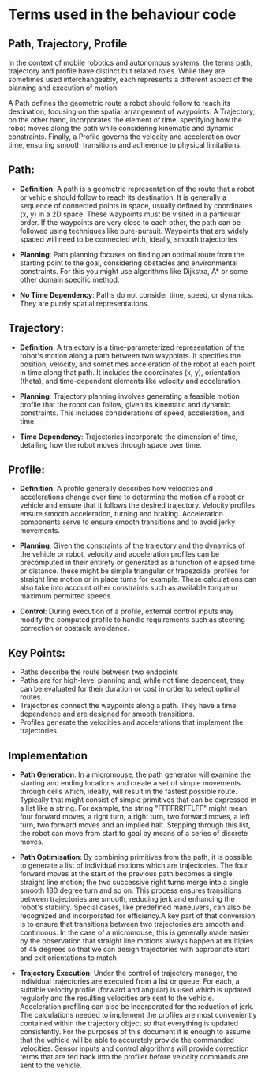 # Terms used in the behaviour code

## Path, Trajectory, Profile

In the context of mobile robotics and autonomous systems, the terms path, trajectory and profile have distinct but
related roles. While they are sometimes used interchangeably, each represents a different aspect of the planning and
execution of motion.

A Path defines the geometric route a robot should follow to reach its destination, focusing on the spatial arrangement
of waypoints. A Trajectory, on the other hand, incorporates the element of time, specifying how the robot moves along
the path while considering kinematic and dynamic constraints. Finally, a Profile governs the velocity and acceleration
over time, ensuring smooth transitions and adherence to physical limitations.

## Path:

- **Definition**: A path is a geometric representation of the route that a robot or vehicle should follow to reach its
  destination. It is generally a sequence of connected points in space, usually defined by coordinates (x, y) in a 2D
  space. These waypoints must be visited in a particular order. If the waypoints are very close to each other, the path
  can be followed using techniques like pure-pursuit. Waypoints that are widely spaced will need to be connected with,
  ideally, smooth trajectories

- **Planning**: Path planning focuses on finding an optimal route from the starting point to the goal, considering
  obstacles and environmental constraints. For this you might use algorithms like Dijkstra, A* or some other domain
  specific method.

- **No Time Dependency**: Paths do not consider time, speed, or dynamics. They are purely spatial representations.

## Trajectory:

- **Definition**: A trajectory is a time-parameterized representation of the robot's motion along a path between two
  waypoints. It specifies the position, velocity, and sometimes acceleration of the robot at each point in time along
  that path. It includes the coordinates (x, y), orientation (theta), and time-dependent elements like velocity and
  acceleration.

- **Planning**: Trajectory planning involves generating a feasible motion profile that the robot can follow, given its
  kinematic and dynamic constraints. This includes considerations of speed, acceleration, and time.

- **Time Dependency**: Trajectories incorporate the dimension of time, detailing how the robot moves through space over
  time.

## Profile:

- **Definition**: A profile generally describes how velocities and accelerations change over time to determine the
  motion of a robot or vehicle and ensure that it follows the desired trajectory. Velocity profiles ensure smooth
  acceleration, turning and braking. Acceleration components serve to ensure smooth transitions and to avoid jerky
  movements.

- **Planning**: Given the constraints of the trajectory and the dynamics of the vehicle or robot, velocity and
  acceleration profiles can be precomputed in their entirety or generated as a function of elapsed time or distance.
  these might be simple triangular or trapezoidal profiles for straight line motion or in place turns for example.
  These calculations can also take into account other constraints such as available torque or maximum permitted speeds.

- **Control**: During execution of a profile, external control inputs may modify the computed profile to handle
  requirements such as steering correction or obstacle avoidance.

## Key Points:

- Paths describe the route between two endpoints
- Paths are for high-level planning and, while not time dependent, they can be evaluated for their duration or cost in
  order to select optimal routes.
- Trajectories connect the waypoints along a path. They have a time dependence and are designed for smooth transitions.
- Profiles generate the velocities and accelerations that implement the trajectories

## Implementation

- **Path Generation**: In a micromouse, the path generator will examine the starting and ending locations and create a
  set
  of simple movements through cells which, ideally, will result in the fastest possible route. Typically that might
  consist of simple primitives that can be expressed in a list like a string. For example, the string "FFFFRRFFLFF"
  might mean four forward moves, a right turn, a right turn, two forward moves, a left turn, two forward moves and an
  implied halt. Stepping through this list, the robot can move from start to goal by means of a series of discrete
  moves.

- **Path Optimisation**: By combining primitives from the path, it is possible to generate a list of individual motions
  which are trajectories. The four forward moves at the start of the previous path becomes a single straight line
  motion; the two successive right turns merge into a single smooth 180 degree turn and so on. This process ensures
  transitions between trajectories are smooth, reducing jerk and enhancing the robot's stability. Special cases, like
  predefined maneuvers, can also be recognized and incorporated for efficiency.A key part of that conversion is to
  ensure that transitions between two trajectories are smooth and continuous. In the case of a micromouse, this is
  generally made easier by the observation that straight line motions always happen at multiples of 45 degrees so that
  we can design trajectories with appropriate start and exit orientations to match

- **Trajectory Execution**: Under the control of trajectory manager, the individual trajectories are
  executed from a list or queue. For each, a suitable velocity profile (forward and angular) is used which is updated
  regularly and the resulting velocities are sent to the vehicle. Acceleration profiling can also be incorporated for
  the reduction of jerk. The calculations needed to implement the profiles are most conveniently contained within the
  trajectory object so that everything is updated consistently. For the purposes of this document it is enough to
  assume that the vehicle will be able to accurately provide the commanded velocities. Sensor inputs and control
  algorithms will provide correction terms that are fed back into the profiler before velocity commands are sent to the
  vehicle.
